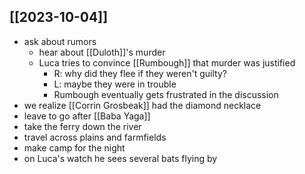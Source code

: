 ## [[2023-10-04]]
- ask about rumors
	- hear about [[Duloth]]'s murder
	- Luca tries to convince [[Rumbough]] that murder was justified
		- R: why did they flee if they weren't guilty?
		- L: maybe they were in trouble
		- Rumbough eventually gets frustrated in the discussion
- we realize [[Corrin Grosbeak]] had the diamond necklace
- leave to go after [[Baba Yaga]]
- take the ferry down the river
- travel across plains and farmfields
- make camp for the night
- on Luca's watch he sees several bats flying by
